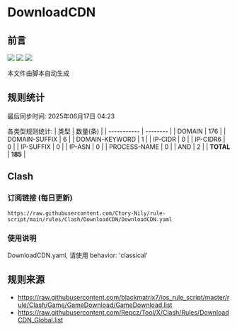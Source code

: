 # DownloadCDN

## 前言
![](https://img.shields.io/badge/%E4%B8%8B%E8%BD%BD%E8%A7%84%E5%88%99-%E5%90%88%E5%B9%B6%E8%A7%84%E5%88%99-blue) ![](https://img.shields.io/badge/%E7%BB%9F%E8%AE%A1%E6%95%B0%E9%87%8F-green) ![](https://img.shields.io/badge/%E7%94%9F%E6%88%90%E8%AE%A2%E9%98%85-8A2BE2)

本文件由脚本自动生成

## 规则统计
最后同步时间: 2025年06月17日 04:23

各类型规则统计:
| 类型        | 数量(条) |
| ----------- | -------- |
| DOMAIN       | 176      | 
| DOMAIN-SUFFIX | 6        | 
| DOMAIN-KEYWORD | 1        | 
| IP-CIDR      | 0        | 
| IP-CIDR6     | 0        | 
| IP-SUFFIX    | 0        | 
| IP-ASN       | 0        | 
| PROCESS-NAME | 0        | 
| AND          | 2        | 
| **TOTAL** | **185** | 
## Clash

### 订阅链接 (每日更新)
```
https://raw.githubusercontent.com/Ctory-Nily/rule-script/main/rules/Clash/DownloadCDN/DownloadCDN.yaml
```

### 使用说明
DownloadCDN.yaml, 请使用 behavior: 'classical'

## 规则来源
- https://raw.githubusercontent.com/blackmatrix7/ios_rule_script/master/rule/Clash/Game/GameDownload/GameDownload.list 
- https://raw.githubusercontent.com/Repcz/Tool/X/Clash/Rules/DownloadCDN_Global.list 
